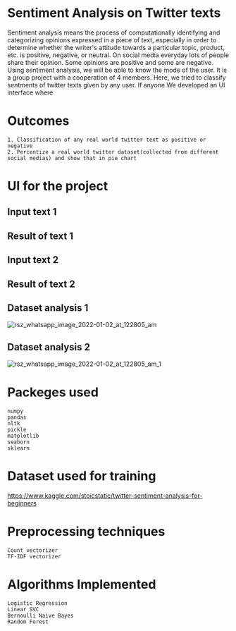 # Sentiment Analysis on Twitter texts

Sentiment analysis means the process of computationally identifying and categorizing opinions expressed in a piece of text, especially in order to determine whether the writer's attitude towards a particular topic, product, etc. is positive, negative, or neutral. On social media everyday lots of people share their opinion. Some opinions are positive and some are negative. Using sentiment analysis, we will be able to know the mode of the user. 
It is a group project with a cooperation of 4 members. Here,
we tried to classify sentments of twitter texts given by any user. If anyone  We developed an UI interface where 

# Outcomes
    1. Classification of any real world twitter text as positive or negative
    2. Percentize a real world twitter dataset(collected from different social medias) and show that in pie chart

# UI for the project
## Input text 1



## Result of text 1



## Input text 2

## Result of text 2
  
## Dataset analysis 1
![rsz_whatsapp_image_2022-01-02_at_122805_am](https://user-images.githubusercontent.com/53682834/148651690-865ed2b2-d9ae-45d6-8cda-6472b673c6af.jpg)

## Dataset analysis 2

![rsz_whatsapp_image_2022-01-02_at_122805_am_1](https://user-images.githubusercontent.com/53682834/148651871-01f48cfe-b13d-4186-9e03-88dccc79b9b6.jpg)

# Packeges used
    numpy                                                            
    pandas
    nltk
    pickle
    matplotlib
    seaborn
    sklearn
 
# Dataset used for training 
https://www.kaggle.com/stoicstatic/twitter-sentiment-analysis-for-beginners

# Preprocessing techniques
    Count vectorizer 
    TF-IDF vectorizer

# Algorithms Implemented
    Logistic Regression
    Linear SVC
    Bernoulli Naive Bayes
    Random Forest 

